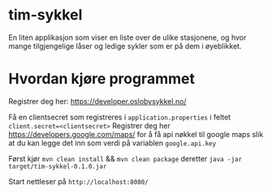 # tim-sykkel
En liten applikasjon som viser en liste over de ulike stasjonene, og hvor mange tilgjengelige låser og ledige sykler som er på dem i øyeblikket.

# Hvordan kjøre programmet

Registrer deg her: https://developer.oslobysykkel.no/

Få en clientsecret som registreres i `application.properties` i feltet `client.secret=<clientsecret>`
Registrer deg her https://developers.google.com/maps/ for å få api nøkkel til google maps slik at du kan legge det inn som verdi
på variablen `google.api.key`

Først kjør `mvn clean install` && `mvn clean package` deretter `java -jar target/tim-sykkel-0.1.0.jar`

Start nettleser på `http://localhost:8080/`

